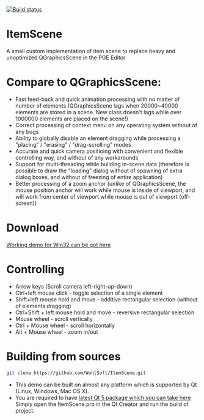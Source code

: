 [![Build status](https://ci.appveyor.com/api/projects/status/o5tgk5n932v448vb?svg=true)](https://ci.appveyor.com/project/Wohlstand/itemscene)

# ItemScene
A small custom implementation of item scene to replace heavy and unoptimized QGraphicsScene in the PGE Editor

# Compare to QGraphicsScene:
* Fast feed-back and quick animation processing with no matter of number of elements (QGraphicsScene lags when 20000~40000 elements are stored in a scene. New class doesn't lags while over 1000000 elements are placed on the scene!)
* Correct processing of context menu on any operating system without of any bugs
* Ability to globally disable an element dragging while processing a "placing" / "erasing" / "drag-scrolling" modes
* Accurate and quick camera positioing with convenient and flexible controlling way, and without of any workarounds
* Support for multi-threading while building in-scene data (therefore is possible to draw the "loading" dialog without of spawning of extra dialog boxes, and without of freezing of entire application)
* Better processing of a zoom anchor (unlike of QGraphicsScene, the mouse position anchor will work while mouse is inside of viewport, and will work from center of viewport while mouse is out of viewport (off-screen))

# Download
[Working demo for Win32 can be got here](http://wohlsoft.ru/docs/_laboratory/_Builds/win32/item-scene/item-scene-demo-win32.zip)

# Controlling
* Arrow keys (Scroll camera left-right-up-down)
* Ctrl+left mouse click - toggle selection of a single element
* Shift+left mouse hold and move - additive rectangular selection (without of elements dragging)
* Ctrl+Shift + left mouse hold and move - reversive rectangular selection
* Mouse wheel - scroll vertically
* Ctrl + Mouse wheel - scroll horizontally
* Alt + Mouse wheel - zoom in/out

# Building from sources
```bash
git clone https://github.com/WohlSoft/ItemScene.git
```
* This demo can be built on almost any platform which is supported by Qt (Linux, Windows, Mac OS X).
* You are required to have [latest Qt 5 package which you can take here](https://www.qt.io/download-open-source/)
Simply open the ItemScene.pro in the Qt Creator and run the build of project.

